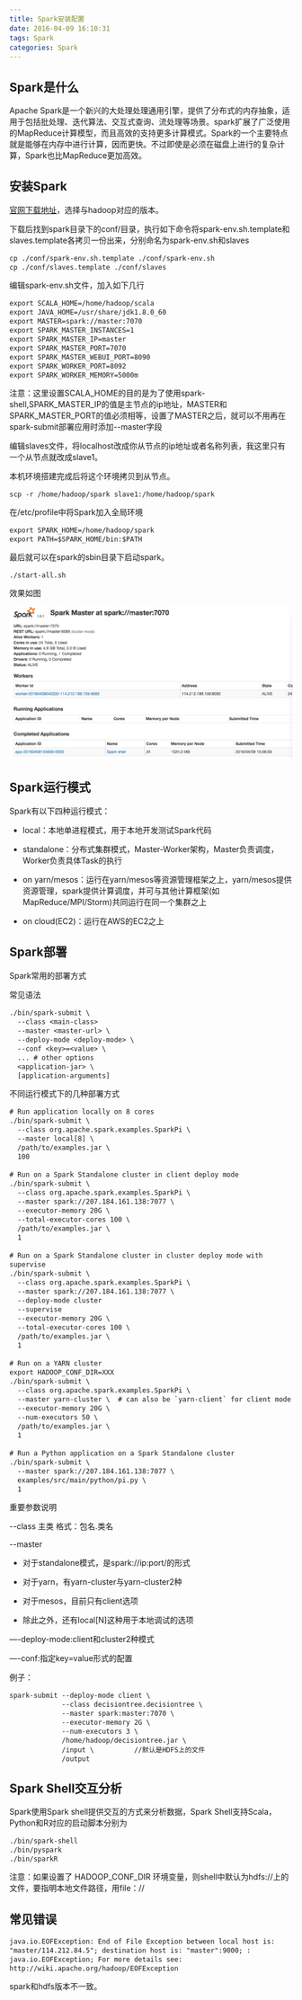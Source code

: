 ```yaml
---
title: Spark安装配置
date: 2016-04-09 16:10:31
tags: Spark
categories: Spark
---
```

## Spark是什么

Apache Spark是一个新兴的大处理处理通用引擎，提供了分布式的内存抽象，适用于包括批处理、迭代算法、交互式查询、流处理等场景。spark扩展了广泛使用的MapReduce计算模型，而且高效的支持更多计算模式。Spark的一个主要特点就是能够在内存中进行计算，因而更快。不过即使是必须在磁盘上进行的复杂计算，Spark也比MapReduce更加高效。

<!--more-->

## 安装Spark

[官网下载地址](http://spark.apache.org/downloads.html)，选择与hadoop对应的版本。

下载后找到spark目录下的conf/目录，执行如下命令将spark-env.sh.template和slaves.template各拷贝一份出来，分别命名为spark-env.sh和slaves
```
cp ./conf/spark-env.sh.template ./conf/spark-env.sh
cp ./conf/slaves.template ./conf/slaves
```
编辑spark-env.sh文件，加入如下几行
```
export SCALA_HOME=/home/hadoop/scala  
export JAVA_HOME=/usr/share/jdk1.8.0_60
export MASTER=spark://master:7070
export SPARK_MASTER_INSTANCES=1
export SPARK_MASTER_IP=master
export SPARK_MASTER_PORT=7070
export SPARK_MASTER_WEBUI_PORT=8090
export SPARK_WORKER_PORT=8092
export SPARK_WORKER_MEMORY=5000m
```
注意：这里设置SCALA_HOME的目的是为了使用spark-shell,SPARK_MASTER_IP的值是主节点的ip地址，MASTER和SPARK_MASTER_PORT的值必须相等，设置了MASTER之后，就可以不用再在spark-submit部署应用时添加--master字段

编辑slaves文件，将localhost改成你从节点的ip地址或者名称列表，我这里只有一个从节点就改成slave1。

本机环境搭建完成后将这个环境拷贝到从节点。
```
scp -r /home/hadoop/spark slave1:/home/hadoop/spark
```
在/etc/profile中将Spark加入全局环境
```
export SPARK_HOME=/home/hadoop/spark
export PATH=$SPARK_HOME/bin:$PATH
```
最后就可以在spark的sbin目录下启动spark。
```
./start-all.sh
```
效果如图

![](2016-4-9/spark.png)

## Spark运行模式

Spark有以下四种运行模式：

* local：本地单进程模式，用于本地开发测试Spark代码

* standalone：分布式集群模式，Master-Worker架构，Master负责调度，Worker负责具体Task的执行

* on yarn/mesos：运行在yarn/mesos等资源管理框架之上，yarn/mesos提供资源管理，spark提供计算调度，并可与其他计算框架(如MapReduce/MPI/Storm)共同运行在同一个集群之上

* on cloud(EC2)：运行在AWS的EC2之上

## Spark部署

Spark常用的部署方式

常见语法
```
./bin/spark-submit \
  --class <main-class>
  --master <master-url> \
  --deploy-mode <deploy-mode> \
  --conf <key>=<value> \
  ... # other options
  <application-jar> \
  [application-arguments]
```
不同运行模式下的几种部署方式

```
# Run application locally on 8 cores
./bin/spark-submit \
  --class org.apache.spark.examples.SparkPi \
  --master local[8] \
  /path/to/examples.jar \
  100

# Run on a Spark Standalone cluster in client deploy mode
./bin/spark-submit \
  --class org.apache.spark.examples.SparkPi \
  --master spark://207.184.161.138:7077 \
  --executor-memory 20G \
  --total-executor-cores 100 \
  /path/to/examples.jar \
  1

# Run on a Spark Standalone cluster in cluster deploy mode with supervise
./bin/spark-submit \
  --class org.apache.spark.examples.SparkPi \
  --master spark://207.184.161.138:7077 \
  --deploy-mode cluster
  --supervise
  --executor-memory 20G \
  --total-executor-cores 100 \
  /path/to/examples.jar \
  1

# Run on a YARN cluster
export HADOOP_CONF_DIR=XXX
./bin/spark-submit \
  --class org.apache.spark.examples.SparkPi \
  --master yarn-cluster \  # can also be `yarn-client` for client mode
  --executor-memory 20G \
  --num-executors 50 \
  /path/to/examples.jar \
  1

# Run a Python application on a Spark Standalone cluster
./bin/spark-submit \
  --master spark://207.184.161.138:7077 \
  examples/src/main/python/pi.py \
  1
```


重要参数说明

--class 主类 格式：包名.类名

--master

* 对于standalone模式，是spark://ip:port/的形式

* 对于yarn，有yarn-cluster与yarn-cluster2种

* 对于mesos，目前只有client选项

* 除此之外，还有local[N]这种用于本地调试的选项

—-deploy-mode:client和cluster2种模式

—-conf:指定key=value形式的配置

例子：
```
spark-submit --deploy-mode client \
             --class decisiontree.decisiontree \
             --master spark:master:7070 \
             --executor-memory 2G \
             --num-executors 3 \
             /home/hadoop/decisiontree.jar \
             /input \          //默认是HDFS上的文件
             /output      
```

## Spark Shell交互分析

Spark使用Spark shell提供交互的方式来分析数据，Spark Shell支持Scala，Python和R对应的启动脚本分别为
```
./bin/spark-shell
./bin/pyspark
./bin/sparkR
```
注意：如果设置了 HADOOP_CONF_DIR 环境变量，则shell中默认为hdfs://上的文件，要指明本地文件路径，用file：//<path>

## 常见错误
```
java.io.EOFException: End of File Exception between local host is: "master/114.212.84.5"; destination host is: "master":9000; : java.io.EOFException; For more details see:  http://wiki.apache.org/hadoop/EOFException
```
spark和hdfs版本不一致。
